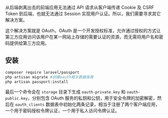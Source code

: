 从后端剥离出去的前端应用无法通过 API 请求从客户端传递 Cookie 及 CSRF Token 到后端，也就无法通过 Session 实现用户认证。所以，我们需要寻求其它解决方案。

这个解决方案就是 OAuth，OAuth 是一个开发授权标准，允许通过授权的方式让第三方应用访问该用户在某一网站上存储的需要认证的资源，而无需将用户名和密码提供给第三方应用。



## 安装

```bash
composer require laravel/passport
php artisan migrate #创建oauth相关数据库表
php artisan passport:install 
```

最后一个命令会在 `storage` 目录下生成 `oauth-private.key` 和 `oauth-public.key`，分别包含 OAuth 服务的私钥和公钥，用于安全令牌的加密解密，然后在 `oauth_clients` 数据表中初始化两条记录，相当于注册了两个客户端应用，一个用于密码授权令牌认证，一个用于私人访问令牌认证。